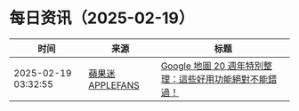 ﻿# 每日资讯（2025-02-19）

|时间|来源|标题|
|---|---|---|
|2025-02-19 03:32:55|[蘋果迷 APPLEFANS](https://applefans.today/feed/)|[Google 地圖 20 週年特別整理：這些好用功能絕對不能錯過！](https://applefans.today/2025-02-google-maps-20-features/)|
